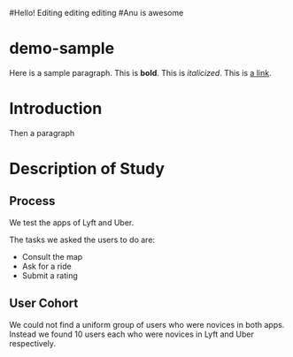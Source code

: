 #Hello! Editing editing editing
#Anu is awesome

# demo-sample

Here is a sample paragraph. This is **bold**. This is *italicized*. This is [a link](http://myweb.lmu.edu/dondi).

# Introduction

Then a paragraph

# Description of Study

## Process

We test the apps of Lyft and Uber.

The tasks we asked the users to do are:
- Consult the map
- Ask for a ride
- Submit a rating

## User Cohort

We could not find a uniform group of users who were novices in both apps. Instead we found 10 users each who were novices in Lyft and Uber respectively.
